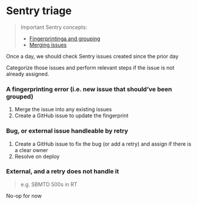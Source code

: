 # Sentry triage
> Important Sentry concepts:
> * [Fingerprintinga and grouping](https://docs.sentry.io/product/sentry-basics/grouping-and-fingerprints/)
> * [Merging issues](https://docs.sentry.io/product/data-management-settings/event-grouping/merging-issues/)

Once a day, we should check Sentry issues created since the prior day

Categorize those issues and perform relevant steps if the issue is not already assigned.

### A fingerprinting error (i.e. new issue that should’ve been grouped)
1. Merge the issue into any existing issues
2. Create a GitHub issue to update the fingerprint
### Bug, or external issue handleable by retry
1. Create a GitHub issue to fix the bug (or add a retry) and assign if there is a clear owner
2. Resolve on deploy
### External, and a retry does not handle it
> e.g. SBMTD 500s in RT

No-op for now
